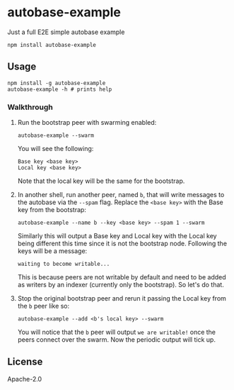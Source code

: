 # autobase-example

Just a full E2E simple autobase example

```
npm install autobase-example
```

## Usage

```
npm install -g autobase-example
autobase-example -h # prints help
```

### Walkthrough

1. Run the bootstrap peer with swarming enabled:

   ```console
   autobase-example --swarm
   ```

   You will see the following:
   ```
   Base key <base key>
   Local key <base key>
   ```
   Note that the local key will be the same for the bootstrap.
2. In another shell, run another peer, named `b`, that will write messages to
   the autobase via the `--spam` flag. Replace the `<base key>` with the Base
   key from the bootstrap:

   ```
   autobase-example --name b --key <base key> --spam 1 --swarm
   ```

   Similarly this will output a Base key and Local key with the Local key being
   different this time since it is not the bootstrap node. Following the keys
   will be a message:
   ```
   waiting to become writable...
   ```
   This is because peers are not writable by default and need to be added as
   writers by an indexer (currently only the bootstrap). So let's do that.
3. Stop the original bootstrap peer and rerun it passing the Local key from the
   `b` peer like so:

   ```console
   autobase-example --add <b's local key> --swarm
   ```

   You will notice that the `b` peer will output `we are writable!` once the
   peers connect over the swarm. Now the periodic output will tick up.

## License

Apache-2.0
